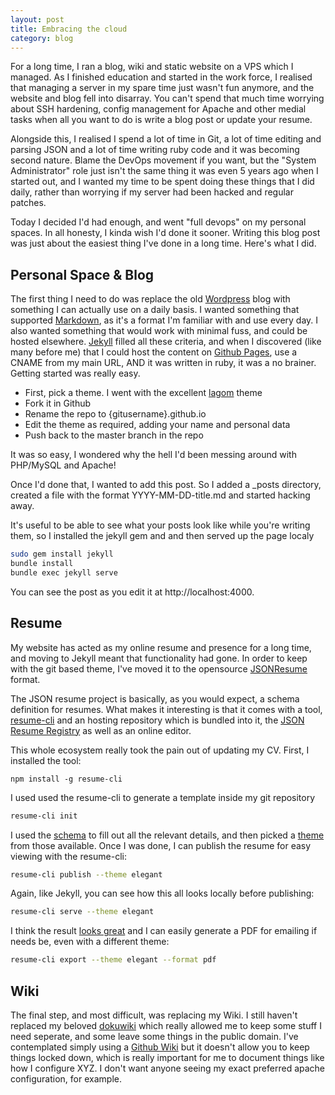 ```yaml
---
layout: post
title: Embracing the cloud
category: blog
---
```


For a long time, I ran a blog, wiki and static website on a VPS which I managed. As I finished education and started in the work force, I realised that managing a server in my spare time just wasn't fun anymore, and the website and blog fell into disarray. You can't spend that much time worrying about SSH hardening, config management for Apache and other medial tasks when all you want to do is write a blog post or update your resume.

Alongside this, I realised I spend a lot of time in Git, a lot of time editing and parsing JSON and a lot of time writing ruby code and it was becoming second nature. Blame the DevOps movement if you want, but the "System Administrator" role just isn't the same thing it was even 5 years ago when I started out, and I wanted my time to be spent doing these things that I did daily, rather than worrying if my server had been hacked and regular patches.

Today I decided I'd had enough, and went "full devops" on my personal spaces. In all honesty, I kinda wish I'd done it sooner. Writing this blog post was just about the easiest thing I've done in a long time. Here's what I did.

## Personal Space & Blog

The first thing I need to do was replace the old [Wordpress](https://wordpress.com) blog with something I can actually use on a daily basis. I wanted something that supported [Markdown](http://daringfireball.net/projects/markdown/), as it's a format I'm familiar with and use every day. I also wanted something that would work with minimal fuss, and could be hosted elsewhere. [Jekyll](http://jekyllrb.com/) filled all these criteria, and when I discovered (like many before me) that I could host the content on [Github Pages](https://pages.github.com/), use a CNAME from my main URL, AND it was written in ruby, it was a no brainer. Getting started was really easy. 

- First, pick a theme. I went with the excellent [lagom](https://github.com/swanson/lagom) theme
- Fork it in Github
- Rename the repo to {gitusername}.github.io
- Edit the theme as required, adding your name and personal data
- Push back to the master branch in the repo

It was so easy, I wondered why the hell I'd been messing around with PHP/MySQL and Apache!

Once I'd done that, I wanted to add this post. So I added a _posts directory, created a file with the format YYYY-MM-DD-title.md and started hacking away. 

It's useful to be able to see what your posts look like while you're writing them, so I installed the jekyll gem and and then served up the page localy

```bash
sudo gem install jekyll
bundle install
bundle exec jekyll serve
```

You can see the post as you edit it at http://localhost:4000.

## Resume

My website has acted as my online resume and presence for a long time, and moving to Jekyll meant that functionality had gone. In order to keep with the git based theme, I've moved it to the opensource [JSONResume](https://jsonresume.org/) format.

The JSON resume project is basically, as you would expect, a schema definition for resumes. What makes it interesting is that it comes with a tool, [resume-cli](https://github.com/jsonresume/resume-cli) and an hosting repository which is bundled into it, the [JSON Resume Registry](http://registry.jsonresume.org/) as well as an online editor.

This whole ecosystem really took the pain out of updating my CV. First, I installed the tool:

```
npm install -g resume-cli
```

I used used the resume-cli to generate a template inside my git repository

```bash
resume-cli init
```

I used the [schema](https://jsonresume.org/schema/) to fill out all the relevant details, and then picked a [theme](https://jsonresume.org/themes/) from those available. Once I was done, I can publish the resume for easy viewing with the resume-cli:

```bash
resume-cli publish --theme elegant
```

Again, like Jekyll, you can see how this all looks locally before publishing:

```bash
resume-cli serve --theme elegant
```

I think the result [looks great](https://registry.jsonresume.org/briggsl) and I can easily generate a PDF for emailing if needs be, even with a different theme:

```bash
resume-cli export --theme elegant --format pdf
```

## Wiki

The final step, and most difficult, was replacing my Wiki. I still haven't replaced my beloved [dokuwiki](https://www.dokuwiki.org/dokuwiki) which really allowed me to keep some stuff I need seperate, and some leave some things in the public domain. I've contemplated simply using a [Github Wiki](https://help.github.com/articles/about-github-wikis/) but it doesn't allow you to keep things locked down, which is really important for me to document things like how I configure XYZ. I don't want anyone seeing my exact preferred apache configuration, for example.
